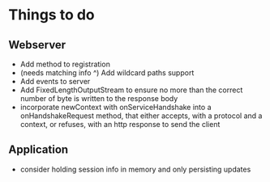 # Things to do

## Webserver

- Add method to registration
- (needs matching info ^) Add wildcard paths support
- Add events to server
- Add FixedLengthOutputStream to ensure no more than the correct number of byte is written to the response body
- incorporate newContext with onServiceHandshake into a onHandshakeRequest method, that either accepts, with a protocol and a context, or refuses, with an http response to send the client

## Application

- consider holding session info in memory and only persisting updates
